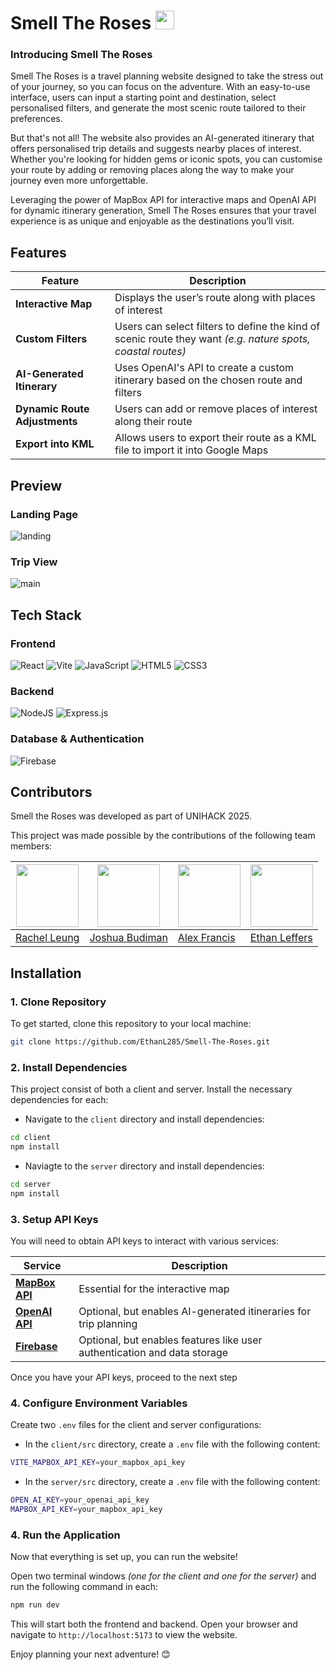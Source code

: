 # Smell The Roses <img src="https://github.com/user-attachments/assets/8e1f8428-5523-4e34-87ea-bf0776952849" width="30px" />

### Introducing Smell The Roses
Smell The Roses is a travel planning website designed to take the stress out of your journey, so you can focus on the adventure. With an easy-to-use interface, users can input a starting point and destination, select personalised filters, and generate the most scenic route tailored to their preferences.

But that's not all! The website also provides an AI-generated itinerary that offers personalised trip details and suggests nearby places of interest. Whether you're looking for hidden gems or iconic spots, you can customise your route by adding or removing places along the way to make your journey even more unforgettable.

Leveraging the power of MapBox API for interactive maps and OpenAI API for dynamic itinerary generation, Smell The Roses ensures that your travel experience is as unique and enjoyable as the destinations you’ll visit.

## Features
| **Feature**                    | **Description**                                                                                 |
|---------------------------------|-------------------------------------------------------------------------------------------------|
| **Interactive Map**             | Displays the user’s route along with places of interest                                         |
| **Custom Filters**              | Users can select filters to define the kind of scenic route they want *(e.g. nature spots, coastal routes)* |
| **AI-Generated Itinerary**      | Uses OpenAI's API to create a custom itinerary based on the chosen route and filters            |
| **Dynamic Route Adjustments**   | Users can add or remove places of interest along their route                                    |
| **Export into KML**             | Allows users to export their route as a KML file to import it into Google Maps                  |

## Preview
### Landing Page
![landing](https://github.com/user-attachments/assets/afa7dd93-40f9-4d7d-92ee-bf5332351edb)

### Trip View
![main](https://github.com/user-attachments/assets/0de86f99-c6ff-4a35-a76e-ac02494d486d)

## Tech Stack
### Frontend
![React](https://img.shields.io/badge/react-%2320232a.svg?style=for-the-badge&logo=react&logoColor=%2361DAFB)
![Vite](https://img.shields.io/badge/vite-%23646CFF.svg?style=for-the-badge&logo=vite&logoColor=white)
![JavaScript](https://img.shields.io/badge/javascript-%23323330.svg?style=for-the-badge&logo=javascript&logoColor=%23F7DF1E) 
![HTML5](https://img.shields.io/badge/html5-%23E34F26.svg?style=for-the-badge&logo=html5&logoColor=white)
![CSS3](https://img.shields.io/badge/css3-%231572B6.svg?style=for-the-badge&logo=css3&logoColor=white)

### Backend
![NodeJS](https://img.shields.io/badge/node.js-6DA55F?style=for-the-badge&logo=node.js&logoColor=white)
![Express.js](https://img.shields.io/badge/express.js-%23404d59.svg?style=for-the-badge&logo=express&logoColor=%2361DAFB)

### Database & Authentication
![Firebase](https://img.shields.io/badge/firebase-a08021?style=for-the-badge&logo=firebase&logoColor=ffcd34)

## Contributors
Smell the Roses was developed as part of UNIHACK 2025. 

This project was made possible by the contributions of the following team members:

| <img src="https://github.com/rach-leung.png" width="100px" /> | <img src="https://github.com/isopa.png" width="100px" /> | <img src="https://github.com/alexfrancisapf.png" width="100px" /> | <img src="https://github.com/EthanL285.png" width="100px" /> |
|--------------------------------------------------------------|---------------------------------------------------------|---------------------------------------------------------------|------------------------------------------------------------|
| [Rachel Leung](https://github.com/rach-leung)                | [Joshua Budiman](https://github.com/isopa)               | [Alex Francis](https://github.com/alexfrancisapf)             | [Ethan Leffers](https://github.com/EthanL285)               |

## Installation

### 1. Clone Repository
To get started, clone this repository to your local machine:
```bash
git clone https://github.com/EthanL285/Smell-The-Roses.git
```
### 2. Install Dependencies
This project consist of both a client and server. Install the necessary dependencies for each:

- Navigate to the `client` directory and install dependencies:
```bash
cd client
npm install
```
- Naviagte to the `server` directory and install dependencies:
```bash
cd server
npm install
```

### 3. Setup API Keys
You will need to obtain API keys to interact with various services:

| **Service**      | **Description**                                                    |
|------------------|--------------------------------------------------------------------|
| [**MapBox API**](https://www.mapbox.com/)   | Essential for the interactive map                                  |
| [**OpenAI API**](https://openai.com/)       | Optional, but enables AI-generated itineraries for trip planning    |
| [**Firebase**](https://firebase.google.com/) | Optional, but enables features like user authentication and data storage |

Once you have your API keys, proceed to the next step

### 4. Configure Environment Variables
Create two `.env` files for the client and server configurations:

- In the `client/src` directory, create a `.env` file with the following content:
```bash
VITE_MAPBOX_API_KEY=your_mapbox_api_key
```

- In the `server/src` directory, create a `.env` file with the following content:
```bash
OPEN_AI_KEY=your_openai_api_key
MAPBOX_API_KEY=your_mapbox_api_key
```

### 4. Run the Application
Now that everything is set up, you can run the website! 

Open two terminal windows *(one for the client and one for the server)* and run the following command in each:
```bash
npm run dev
```

This will start both the frontend and backend. Open your browser and navigate to `http://localhost:5173` to view the website. 

Enjoy planning your next adventure! 😊


